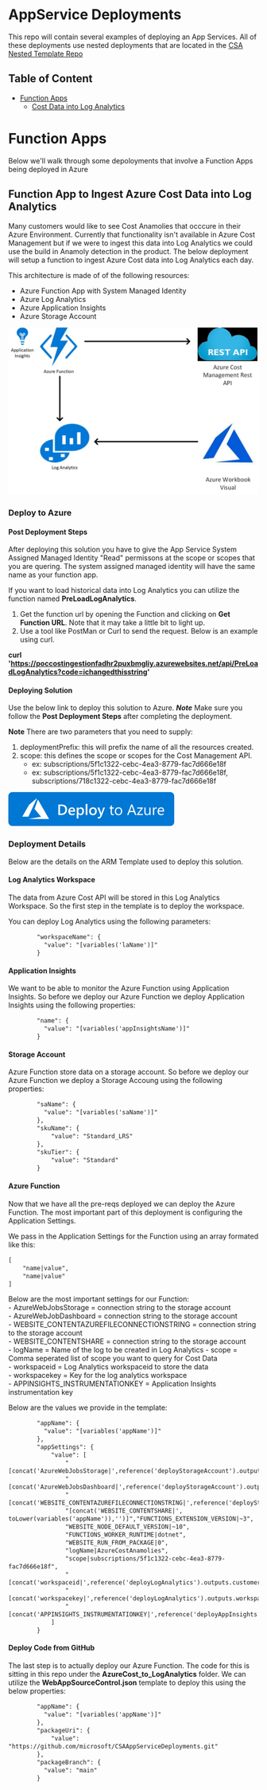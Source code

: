 # AppService Deployments  

This repo will contain several examples of deploying an App Services. All of these deployments use nested deployments that are located in the [CSA Nested Template Repo](https://github.com/microsoft/CSANestedTemplates)  

## Table of Content  

* [Function Apps](#FunctionApps)
     - [Cost Data into Log Analytics](#CostLA)

# <a name="FunctionApps"></a>Function Apps  
Below we'll walk through some depoloyments that involve a Function Apps being deployed in Azure

## <a name="CostLA"></a>Function App to Ingest Azure Cost Data into Log Analytics  
Many customers would like to see Cost Anamolies that occcure in their Azure Environment. Currently that functionality isn't available in Azure Cost Management but if we were to ingest this data into Log Analytics we could use the build in Anamoly detection in the product. The below deployment will setup a function to ingest Azure Cost data into Log Analytics each day.  

This architecture is made of of the following resources:  
- Azure Function App with System Managed Identity   
- Azure Log Analytics    
- Azure Application Insights  
- Azure Storage Account  

<img src="./images/AzureCostAnomalies.jpg" alt="Environment"  Width="600">  

### Deploy to Azure  

#### Post Deployment Steps    
After deploying this solution you have to give the App Service System Assigned Managed Identity "Read" permissons at the scope or scopes that you are quering.  The system assigned managed identity will have the same name as your function app.  

If you want to load historical data into Log Analytics you can utilize the function named **PreLoadLogAnalytics**.  

1) Get the function url by opening the Function and clicking on **Get Function URL**. Note that it may take a little bit to light up.  
2) Use a tool like PostMan or Curl to send the request. Below is an example using curl.

**curl 'https://poccostingestionfadhr2puxbmgliy.azurewebsites.net/api/PreLoadLogAnalytics?code=ichangedthisstring'**

#### Deploying Solution
Use the below link to deploy this solution to Azure. ***Note*** Make sure you follow the **Post Deployment Steps** after completing the deployment.

**Note** There are two parameters that you need to supply:  
1) deploymentPrefix: this will prefix the name of all the resources created.  
2) scope: this defines the scope or scopes for the Cost Management API. 
    - ex: subscriptions/5f1c1322-cebc-4ea3-8779-fac7d666e18f
    - ex: subscriptions/5f1c1322-cebc-4ea3-8779-fac7d666e18f, subscriptions/718c1322-cebc-4ea3-8779-fac7d666e18f  

[![Deploy](images/deploytoazure.svg?sanitize=true)](https://portal.azure.com/#create/Microsoft.Template/uri/https%3A%2F%2Fraw.githubusercontent.com%2Fmicrosoft%2FCSAAppServiceDeployments%2Fmain%2FTemplates%2FFunctionApp_CostIngestion.json)  


### Deployment Details  
Below are the details on the ARM Template used to deploy this solution. 

#### Log Analytics Workspace 
The data from Azure Cost API will be stored in this Log Analytics Workspace. So the first step in the template is to deploy the workspace.  

You can deploy Log Analytics using the following parameters:  

            "workspaceName": {
              "value": "[variables('laName')]"
            }

#### Application Insights  
We want to be able to monitor the Azure Function using Application Insights. So before we deploy our Azure Function we deploy Application Insights using the following properties:  
  
            "name": {
              "value": "[variables('appInsightsName')]"
            }  

#### Storage Account    
Azure Function store data on a storage account. So before we deploy our Azure Function we deploy a Storage Accoung using the following properties:  
  
            "saName": {
              "value": "[variables('saName')]"
            },
            "skuName": {
                "value": "Standard_LRS"
            },
            "skuTier": {
                "value": "Standard"
            }  

 
#### Azure Function   
Now that we have all the pre-reqs deployed we can deploy the Azure Function.  The most important part of this deployment is configuring the Application Settings.  

We pass in the Application Settings for the Function using an array formated like this:  

    [
        "name|value",
        "name|value"
    ]  

Below are the most important settings for our Function:    
    - AzureWebJobsStorage = connection string to the storage account  
    - AzureWebJobDashboard = connection string to the storage account  
    - WEBSITE_CONTENTAZUREFILECONNECTIONSTRING = connection string to the storage account  
    - WEBSITE_CONTENTSHARE = connection string to the storage account  
    - logName = Name of the log to be created in Log Analytics
    - scope = Comma seperated list of scope you want to query for Cost Data  
    - workspaceid = Log Analytics workspaceid to store the data  
    - workspacekey = Key for the log analytics workspace  
    - APPINSIGHTS_INSTRUMENTATIONKEY = Application Insights instrumentation key  

Below are the values we provide in the template:  

            "appName": {
              "value": "[variables('appName')]"
            },
            "appSettings": {
                "value": [
                    "[concat('AzureWebJobsStorage|',reference('deployStorageAccount').outputs.saConnectionString.value,'')]",
                    "[concat('AzureWebJobsDashboard|',reference('deployStorageAccount').outputs.saConnectionString.value,'')]",
                    "[concat('WEBSITE_CONTENTAZUREFILECONNECTIONSTRING|',reference('deployStorageAccount').outputs.saConnectionString.value,'')]",
                    "[concat('WEBSITE_CONTENTSHARE|', toLower(variables('appName')),'')]","FUNCTIONS_EXTENSION_VERSION|~3",
                    "WEBSITE_NODE_DEFAULT_VERSION|~10",
                    "FUNCTIONS_WORKER_RUNTIME|dotnet",
                    "WEBSITE_RUN_FROM_PACKAGE|0",
                    "logName|AzureCostAnamolies",
                    "scope|subscriptions/5f1c1322-cebc-4ea3-8779-fac7d666e18f",
                    "[concat('workspaceid|',reference('deployLogAnalytics').outputs.customerId.value,'')]",
                    "[concat('workspacekey|',reference('deployLogAnalytics').outputs.workspaceKey.value,'')]",
                    "[concat('APPINSIGHTS_INSTRUMENTATIONKEY|',reference('deployAppInsights').outputs.aiKey.value,'')]"
                ]
            }  

#### Deploy Code from GitHub     
The last step is to actually deploy our Azure Function. The code for this is sitting in this repo under the **AzureCost_to_LogAnalytics** folder. We can utilize the **WebAppSourceControl.json** template to deploy this using the below properties:  

            "appName": {
              "value": "[variables('appName')]"
            },
            "packageUri": {
                "value": "https://github.com/microsoft/CSAAppServiceDeployments.git"
            },
            "packageBranch": {
              "value": "main"
            }
